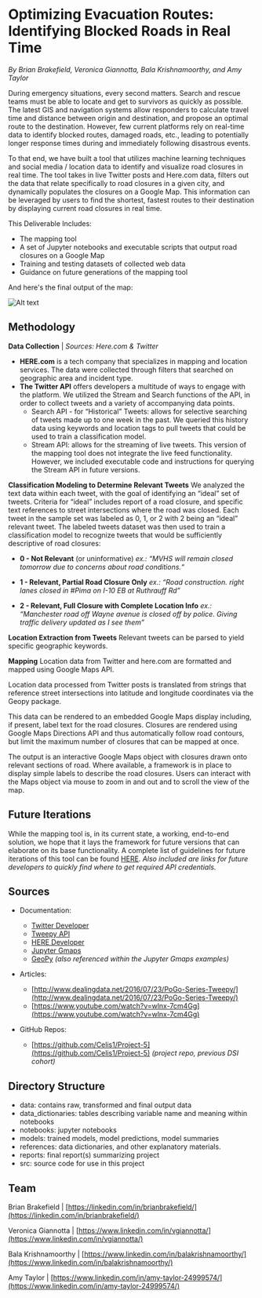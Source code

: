 # Optimizing Evacuation Routes: Identifying Blocked Roads in Real Time

_By Brian Brakefield, Veronica Giannotta, Bala Krishnamoorthy, and Amy Taylor_

During emergency situations, every second matters. Search and rescue teams must be able to locate and get to survivors as quickly as possible. The latest GIS and navigation systems allow responders to calculate travel time and distance between origin and destination, and propose an optimal route to the destination. However, few current platforms rely on real-time data to identify blocked routes, damaged roads, etc., leading to potentially longer response times during and immediately following disastrous events.

To that end, we have built a tool that utilizes machine learning techniques and social media / location data to identify and visualize road closures in real time. The tool takes in live Twitter posts and Here.com data, filters out the data that relate specifically to road closures in a given city, and dynamically populates the closures on a Google Map. This information can be leveraged by users to find the shortest, fastest routes to their destination by displaying current road closures in real time.

This Deliverable Includes:

-   The mapping tool
-   A set of Jupyter notebooks and executable scripts that output road closures on a Google Map
-   Training and testing datasets of collected web data
-   Guidance on future generations of the mapping tool

And here's the final output of the map:

 ![Alt text](https://github.com/balak4/Optimizing-Evac-Routes/blob/master/data/3-final/Sample_map_output_image.png)   

## Methodology

**Data Collection** |  _Sources: Here.com & Twitter_
- **HERE.com** is a tech company that specializes in mapping and location services. The data were collected through filters that searched on geographic area and incident type.
- **The Twitter API** offers developers a multitude of ways to engage with the platform. We utilized the Stream and Search functions of the API, in order to collect tweets and a variety of accompanying data points.
	-   Search API - for “Historical” Tweets: allows for selective searching of tweets made up to one week in the past. We queried this history data using keywords and location tags to pull tweets that could be used to train a classification model.
	-   Stream API: allows for the streaming of live tweets. This version of the mapping tool does not integrate the live feed functionality. However, we included executable code and instructions for querying the Stream API in future versions.
    
**Classification Modeling to Determine Relevant Tweets**
We analyzed the text data within each tweet, with the goal of identifying an “ideal” set of tweets. Criteria for “ideal” includes report of a road closure, and specific text references to street intersections where the road was closed. Each tweet in the sample set was labeled as 0, 1, or 2 with 2 being an “ideal” relevant tweet. The labeled tweets dataset was then used to train a classification model to recognize tweets that would be sufficiently descriptive of road closures:

  

-   **0 - Not Relevant** (or uninformative)
    _ex.: “MVHS will remain closed tomorrow due to concerns about road conditions.“_


-   **1 - Relevant, Partial Road Closure Only**
    _ex.: “Road construction. right lanes closed in #Pima on I-10 EB at Ruthrauff Rd”_

-   **2 - Relevant, Full Closure with Complete Location Info**
    _ex.:  “Manchester road off Wayne avenue is closed off by police. Giving traffic delivery updated as I see them”_

**Location Extraction from Tweets**
Relevant tweets can be parsed to yield specific geographic keywords.

**Mapping**
Location data from Twitter and here.com are formatted and mapped using Google Maps API.

Location data processed from Twitter posts is translated from strings that reference street intersections into latitude and longitude coordinates via the Geopy package.

This data can be rendered to an embedded Google Maps display including, if present, label text for the road closures. Closures are rendered using Google Maps Directions API and thus automatically follow road contours, but limit the maximum number of closures that can be mapped at once.

The output is an interactive Google Maps object with closures drawn onto relevant sections of road. Where available, a framework is in place to display simple labels to describe the road closures. Users can interact with the Maps object via mouse to zoom in and out and to scroll the view of the map.

## Future Iterations
While the mapping tool is, in its current state, a working, end-to-end solution, we hope that it lays the framework for future versions that can elaborate on its base functionality. A complete list of guidelines for future iterations of this tool can be found [HERE](https://docs.google.com/document/d/1bDanbwegLJHpVv45dwmxIbQlV2FokHKHYS0JOE4anNs/edit?usp=sharing). _Also included are links for future developers to quickly find where to get required API credentials._


## Sources
-   Documentation:
	-   [Twitter Developer](https://developer.twitter.com/en/docs.html) 
	-   [Tweepy API](http://docs.tweepy.org/en/v3.5.0/index.html) 
	-   [HERE Developer](https://developer.here.com/)
	- [Jupyter Gmaps](https://jupyter-gmaps.readthedocs.io/en/latest/)
	-   [GeoPy](https://geopy.readthedocs.io/en/stable/) _(also referenced within the Jupyter Gmaps examples)_


-   Articles:
	-   [http://www.dealingdata.net/2016/07/23/PoGo-Series-Tweepy/](http://www.dealingdata.net/2016/07/23/PoGo-Series-Tweepy/)
	-   [https://www.youtube.com/watch?v=wlnx-7cm4Gg](https://www.youtube.com/watch?v=wlnx-7cm4Gg)
    

-   GitHub Repos:
	-   [https://github.com/Celis1/Project-5](https://github.com/Celis1/Project-5) _(project repo, previous DSI cohort)_
    

## Directory Structure

-   data: contains raw, transformed and final output data
-   data_dictionaries: tables describing variable name and meaning within notebooks
-   notebooks: jupyter notebooks
-   models: trained models, model predictions, model summaries
-   references: data dictionaries, and other explanatory materials.
-   reports: final report(s) summarizing project
-   src: source code for use in this project
    

## Team

Brian Brakefield | [https://linkedin.com/in/brianbrakefield/](https://linkedin.com/in/brianbrakefield/)

Veronica Giannotta | [https://www.linkedin.com/in/vgiannotta/](https://www.linkedin.com/in/vgiannotta/)

Bala Krishnamoorthy | [https://www.linkedin.com/in/balakrishnamoorthy/](https://www.linkedin.com/in/balakrishnamoorthy/)

Amy Taylor | [https://www.linkedin.com/in/amy-taylor-24999574/](https://www.linkedin.com/in/amy-taylor-24999574/)